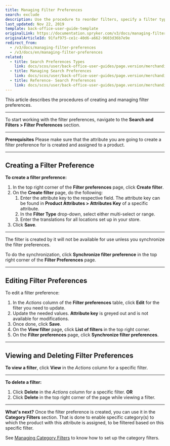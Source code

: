 ```yaml
---
title: Managing Filter Preferences
search: exclude
description: Use the procedure to reorder filters, specify a filter type and add translations to the filter name in the Back Office.
last_updated: Nov 22, 2019
template: back-office-user-guide-template
originalLink: https://documentation.spryker.com/v3/docs/managing-filter-preferences
originalArticleId: 91faf975-ce1c-40d6-a662-9603d36b7e9e
redirect_from:
  - /v3/docs/managing-filter-preferences
  - /v3/docs/en/managing-filter-preferences
related:
  - title: Search Preferences Types
    link: docs/scos/user/back-office-user-guides/page.version/merchandising/search-and-filters/references/search-preferences-types.html
  - title: Managing Search Preferences
    link: docs/scos/user/back-office-user-guides/page.version/merchandising/search-and-filters/managing-search-preferences.html
  - title: Reference- Search Preferences
    link: docs/scos/user/back-office-user-guides/page.version/merchandising/search-and-filters/references/reference-search-preferences.html
---
```


This article describes the procedures of creating and managing filter preferences.
***
To start working with the filter preferences, navigate to the **Search and Filters > Filter Preferences** section.
***
**Prerequisites**
Please make sure that the attribute you are going to create a filter preference for is created and assigned to a product.
***
## Creating a Filter Preference
**To create a filter preference:**
1. In the top right corner of the **Filter preferences** page, click **Create filter**.
2. On the **Create filter** page, do the following:
    1. Enter the attribute key to the respective field. The attribute key can be found in **Product Attributes > Attributes Key** of a specific attribute. 
    2. In the **Filter Type** drop-down, select either multi-select or range.
    3. Enter the translations for all locations set up in your store.
3. Click **Save**.
***
The filter is created by it will not be available for use unless you synchronize the filter preferences.

To do the synchronization, click **Synchronize filter preference** in the top right corner of the **Filter Preferences** page.
***
## Editing Filter Preferences
To edit a filter preference:
1. In the _Actions_ column of the **Filter preferences** table, click **Edit** for the filter you need to update.
2. Update the needed values.
    **Attribute key** is greyed out and is not available for modifications.
 3. Once done, click **Save**.
 4. On the **View filter** page, click **List of filters** in the top right corner.
 5. On the **Filter preferences** page, click **Synchronize filter preferences**.
***
## Viewing and Deleting Filter Preferences
 **To view a filter**, click **View** in the _Actions_ column for a specific filter.
 ***
**To delete a filter:**
 1. Click **Delete** in the _Actions_ column for a specific filter.
 **OR**
2. Click **Delete** in the top right corner of the page while viewing a filter.

***
**What's next?**
Once the filter preference is created, you can use it in the **Category Filters** section. That is done to enable specific category(s) to which the product with this attribute is assigned, to be filtered based on this specific filter.

See [Managing Category Filters](/docs/scos/user/back-office-user-guides/{{page.version}}/merchandising/search-and-filters/managing-category-filters.html) to know how to set up the category filters.
